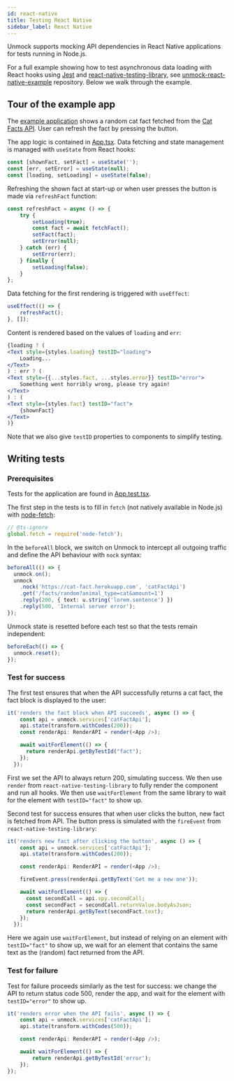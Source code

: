 ```yaml
---
id: react-native
title: Testing React Native
sidebar_label: React Native
---
```


Unmock supports mocking API dependencies in React Native applications for tests running in Node.js. 

For a full example showing how to test asynchronous data loading with React hooks using [Jest](https://jestjs.io/) and [react-native-testing-library](https://github.com/callstack/react-native-testing-library), see [unmock-react-native-example](https://github.com/unmock/unmock-react-native-example) repository. Below we walk through the example.

## Tour of the example app

The [example application](https://github.com/unmock/unmock-react-native-example) shows a random cat fact fetched from the [Cat Facts API](https://alexwohlbruck.github.io/cat-facts/). User can refresh the fact by pressing the button. 

The app logic is contained in [App.tsx](https://github.com/unmock/unmock-react-native-example/blob/master/src/App.tsx). Data fetching and state management is managed with `useState` from React hooks:

```ts
const [shownFact, setFact] = useState('');
const [err, setError] = useState(null);
const [loading, setLoading] = useState(false);
```

Refreshing the shown fact at start-up or when user presses the button is made via `refreshFact` function:

```ts
const refreshFact = async () => {
    try {
        setLoading(true);
        const fact = await fetchFact();
        setFact(fact);
        setError(null);
    } catch (err) {
        setError(err);
    } finally {
        setLoading(false);
    }
};
```

Data fetching for the first rendering is triggered with `useEffect`:

```ts
useEffect(() => {
    refreshFact();
}, []);
```

Content is rendered based on the values of `loading` and `err`:

```jsx
{loading ? (
<Text style={styles.loading} testID="loading">
    Loading...
</Text>
) : err ? (
<Text style={{...styles.fact, ...styles.error}} testID="error">
    Something went horribly wrong, please try again!
</Text>
) : (
<Text style={styles.fact} testID="fact">
    {shownFact}
</Text>
)}
```

Note that we also give `testID` properties to components to simplify testing.

## Writing tests

### Prerequisites

Tests for the application are found in [App.test.tsx](https://github.com/unmock/unmock-react-native-example/blob/master/__tests__/App.test.tsx). 

The first step in the tests is to fill in `fetch` (not natively available in Node.js) with [node-fetch](https://www.npmjs.com/package/node-fetch):

```ts
// @ts-ignore
global.fetch = require('node-fetch');
```

In the `beforeAll` block, we switch on Unmock to intercept all outgoing traffic and define the API behaviour with `nock` syntax:

```ts
beforeAll(() => {
  unmock.on();
  unmock
    .nock('https://cat-fact.herokuapp.com', 'catFactApi')
    .get('/facts/random?animal_type=cat&amount=1')
    .reply(200, { text: u.string('lorem.sentence') })
    .reply(500, 'Internal server error');
});
```

Unmock state is resetted before each test so that the tests remain independent:

```ts
beforeEach(() => {
  unmock.reset();
});
```

### Test for success

The first test ensures that when the API successfully returns a cat fact, the fact block is displayed to the user:

```ts
it('renders the fact block when API succeeds', async () => {
    const api = unmock.services['catFactApi'];
    api.state(transform.withCodes(200));
    const renderApi: RenderAPI = render(<App />);

    await waitForElement(() => {
      return renderApi.getByTestId("fact");
    });
  });
```

First we set the API to always return 200, simulating success. We then use `render` from `react-native-testing-library` to fully render the component and run all hooks. We then use `waitForElement` from the same library to wait for the element with `testID="fact"` to show up.

Second test for success ensures that when user clicks the button, new fact is fetched from API. The button press is simulated with the `fireEvent` from `react-native-testing-library`: 

```ts
it('renders new fact after clicking the button', async () => {
    const api = unmock.services['catFactApi'];
    api.state(transform.withCodes(200));

    const renderApi: RenderAPI = render(<App />);

    fireEvent.press(renderApi.getByText('Get me a new one'));

    await waitForElement(() => {
      const secondCall = api.spy.secondCall;
      const secondFact = secondCall.returnValue.bodyAsJson;
      return renderApi.getByText(secondFact.text);
    });
  });
```

Here we again use `waitForElement`, but instead of relying on an element with `testID="fact"` to show up, we wait for an element that contains the same text as the (random) fact returned from the API.

### Test for failure

Test for failure proceeds similarly as the test for success: we change the API to return status code 500, render the app, and wait for the element with `testID="error"` to show up.

```ts
it('renders error when the API fails', async () => {
    const api = unmock.services['catFactApi'];
    api.state(transform.withCodes(500));

    const renderApi: RenderAPI = render(<App />);

    await waitForElement(() => {
        return renderApi.getByTestId('error');
    });
});
```